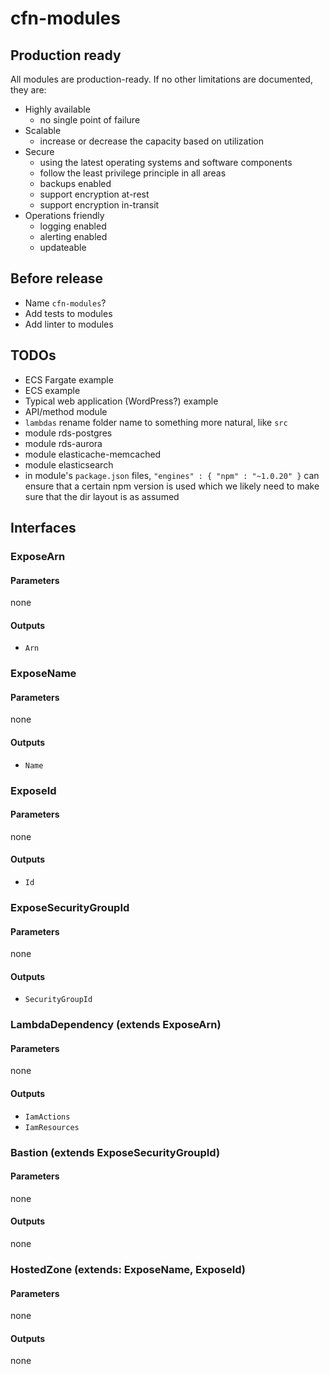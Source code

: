 # cfn-modules

## Production ready

All modules are production-ready. If no other limitations are documented, they are:

* Highly available
    * no single point of failure
* Scalable
    * increase or decrease the capacity based on utilization
* Secure
    * using the latest operating systems and software components
    * follow the least privilege principle in all areas
    * backups enabled
    * support encryption at-rest
    * support encryption in-transit
* Operations friendly
    * logging enabled
    * alerting enabled
    * updateable

## Before release

* Name `cfn-modules`?
* Add tests to modules
* Add linter to modules

## TODOs

* ECS Fargate example
* ECS example
* Typical web application (WordPress?) example
* API/method module
* `lambdas` rename folder name to something more natural, like `src`
* module rds-postgres
* module rds-aurora
* module elasticache-memcached
* module elasticsearch
* in module's `package.json` files, `"engines" : { "npm" : "~1.0.20" }` can ensure that a certain npm version is used which we likely need to make sure that the dir layout is as assumed

## Interfaces

### ExposeArn

#### Parameters
none

#### Outputs
* `Arn`

### ExposeName

#### Parameters
none

#### Outputs
* `Name`

### ExposeId

#### Parameters
none

#### Outputs
* `Id`

### ExposeSecurityGroupId

#### Parameters
none

#### Outputs
* `SecurityGroupId`

### LambdaDependency (extends ExposeArn)

#### Parameters
none

#### Outputs
* `IamActions`
* `IamResources`

### Bastion (extends ExposeSecurityGroupId)

#### Parameters
none

#### Outputs
none

### HostedZone (extends: ExposeName, ExposeId)

#### Parameters
none

#### Outputs
none
